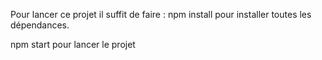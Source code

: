 Pour lancer ce projet il suffit de faire : 
npm install pour installer toutes les dépendances. 

npm start pour lancer le projet
